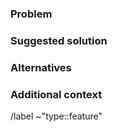 <!-- Make sure that your title is descriptive! -->

### Problem

<!-- A clear and concise description of what the problem is. -->



### Suggested solution

<!-- A clear and concise description of what you want to happen. -->



### Alternatives

<!-- A clear and concise description of any alternative solutions or features you've considered. -->



### Additional context

<!-- If this is an RFC, this will be the place to propose ideas. -->

<!-- If there are things you know which might raise questions, either re-consider your implementation or
     describe why you've implemented things the way you did. E.g. if a non-expected behaviour is intentional -->

<!-- Remove this section if you don't have anything else to state. -->



/label ~"type::feature"
